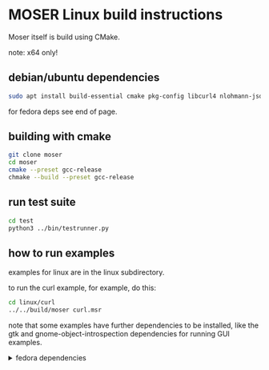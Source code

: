 # MOSER Linux build instructions

Moser itself is build using CMake.

note: x64 only!

## debian/ubuntu dependencies

```bash
sudo apt install build-essential cmake pkg-config libcurl4 nlohmann-json3-dev libffi-dev
```

for fedora deps see end of page.

## building with cmake
```bash
git clone moser
cd moser
cmake --preset gcc-release
chmake --build --preset gcc-release
``` 

## run test suite

```bash
cd test
python3 ../bin/testrunner.py
```

## how to run examples

examples for linux are in the linux subdirectory.

to run the curl example, for example, do this:

```bash
cd linux/curl
../../build/moser curl.msr
```

note that some examples have further dependencies to be installed, like the gtk and gnome-object-introspection dependencies for running GUI examples. 

<details>
  <summary>fedora dependencies</summary>

```bash

sudo yum install git cmake joe libffi-devel c++ json-devel

sudo yum install libcurl-devel gtk3-devel gtksourceview3-devel gobject-introspection-devel

sudo yum install webkit2gtk4.0-devel
```

</details>

